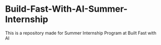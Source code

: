 # Build-Fast-With-AI-Summer-Internship
This is a repository made for Summer Internship Program at Built Fast with AI
